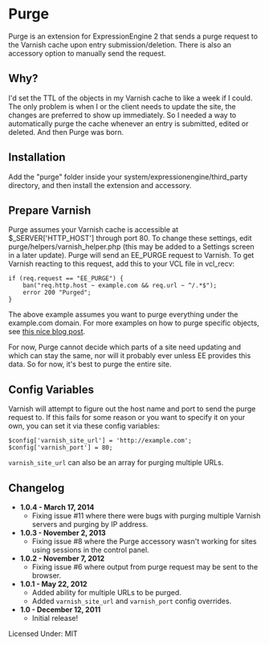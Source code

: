 # Purge

Purge is an extension for ExpressionEngine 2 that sends a purge request to the Varnish cache upon entry submission/deletion. There is also an accessory option to manually send the request.

## Why?

I'd set the TTL of the objects in my Varnish cache to like a week if I could. The only problem is when I or the client needs to update the site, the changes are preferred to show up immediately. So I needed a way to automatically purge the cache whenever an entry is submitted, edited or deleted. And then Purge was born.

## Installation

Add the "purge" folder inside your system/expressionengine/third_party directory, and then install the extension and accessory.

## Prepare Varnish

Purge assumes your Varnish cache is accessible at $\_SERVER['HTTP\_HOST'] through port 80. To change these settings, edit purge/helpers/varnish\_helper.php (this may be added to a Settings screen in a later update). Purge will send an EE\_PURGE request to Varnish. To get Varnish reacting to this request, add this to your VCL file in vcl_recv:

	if (req.request == "EE_PURGE") {
		ban("req.http.host ~ example.com && req.url ~ ^/.*$");
		error 200 "Purged";
	}

The above example assumes you want to purge everything under the example.com domain. For more examples on how to purge specific objects, see [this nice blog post](http://kristianlyng.wordpress.com/2010/02/02/varnish-purges/).

For now, Purge cannot decide which parts of a site need updating and which can stay the same, nor will it probably ever unless EE provides this data. So for now, it's best to purge the entire site.

## Config Variables

Varnish will attempt to figure out the host name and port to send the purge request to. If this fails for some reason or you want to specify it on your own, you can set it via these config variables:

	$config['varnish_site_url'] = 'http://example.com';
	$config['varnish_port'] = 80;

``varnish_site_url`` can also be an array for purging multiple URLs.

## Changelog

* **1.0.4 - March 17, 2014**
	* Fixing issue #11 where there were bugs with purging multiple Varnish servers and purging by IP address.
* **1.0.3 - November 2, 2013**
	* Fixing issue #8 where the Purge accessory wasn't working for sites using sessions in the control panel.
* **1.0.2 - November 7, 2012**
	* Fixing issue #6 where output from purge request may be sent to the browser.
* **1.0.1 - May 22, 2012**
	* Added ability for multiple URLs to be purged.
	* Added ``varnish_site_url`` and ``varnish_port`` config overrides.
* **1.0 - December 12, 2011**
	* Initial release!

Licensed Under: MIT
